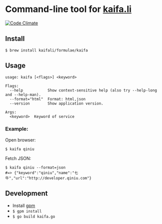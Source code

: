 # Command-line tool for [kaifa.li](http://kaifa.li)

[![Code Climate](https://codeclimate.com/github/kaifali/cli/badges/gpa.svg)](https://codeclimate.com/github/kaifali/cli)

## Install

```shell
$ brew install kaifali/formulae/kaifa
```

## Usage

```shell
usage: kaifa [<flags>] <keyword>

Flags:
  --help           Show context-sensitive help (also try --help-long and --help-man).
  --format="html"  Format: html,json
  --version        Show application version.

Args:
  <keyword>  Keyword of service
```

### Example:

Open browser:

```shell
$ kaifa qiniu
```

Fetch JSON:

```shell
$ kaifa qiniu --format=json
#=> {"keyword":"qiniu","name":"七牛","url":"http://developer.qiniu.com"}
```

## Development

* Install [gpm](https://github.com/pote/gpm)
* `$ gpm install`
* `$ go build kaifa.go`
